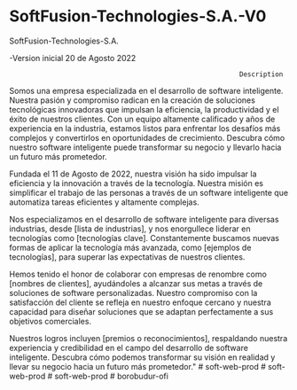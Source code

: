 # SoftFusion-Technologies-S.A.-V0
SoftFusion-Technologies-S.A.

-Version inicial 20 de Agosto 2022


                                                              Description

Somos una empresa especializada en el desarrollo de software inteligente.
Nuestra pasión y compromiso radican en la creación de soluciones tecnológicas
innovadoras que impulsan la eficiencia, la productividad y el éxito de nuestros clientes.
Con un equipo altamente calificado y años de experiencia en la industria,
estamos listos para enfrentar los desafíos más complejos y convertirlos en oportunidades de crecimiento. 
Descubra cómo nuestro software inteligente puede transformar su negocio y llevarlo hacia un futuro más prometedor. 

 Fundada el 11 de Agosto de 2022, nuestra visión ha sido impulsar la eficiencia y la innovación a través de la tecnología. 
 Nuestra misión es simplificar el trabajo de las personas a través de un software inteligente que automatiza tareas eficientes y altamente complejas.

Nos especializamos en el desarrollo de software inteligente para diversas industrias, 
desde [lista de industrias], y nos enorgullece liderar en tecnologías como [tecnologías clave].
Constantemente buscamos nuevas formas de aplicar la tecnología más avanzada,
como [ejemplos de tecnologías], para superar las expectativas de nuestros clientes.

Hemos tenido el honor de colaborar con empresas de renombre como [nombres de clientes], ayudándoles a alcanzar sus metas a través de soluciones de software personalizadas. Nuestro compromiso con la satisfacción del cliente se refleja en nuestro enfoque cercano y nuestra capacidad para diseñar soluciones que se adaptan perfectamente a sus objetivos comerciales.

Nuestros logros incluyen [premios o reconocimientos], respaldando nuestra experiencia y credibilidad en el campo del desarrollo de software inteligente. Descubra cómo podemos transformar su visión en realidad y llevar su negocio hacia un futuro más prometedor."
#   s o f t - w e b - p r o d  
 #   s o f t - w e b - p r o d  
 #   s o f t - w e b - p r o d  
 # borobudur-ofi
